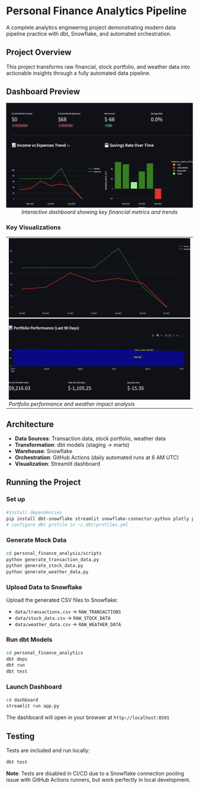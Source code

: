 # Personal Finance Analytics Pipeline
A complete analytics engineering project demonstrating modern data pipeline practice with dbt, Snowflake, and automated orchestration.

## Project Overview
This project transforms raw financial, stock portfolio, and weather data into actionable insights through a fully automated data pipeline.

## Dashboard Preview
<p align="center">
  <img src="images/overview_metrics.png" alt="Dashboard Overview" width="800"/>
  <br/>
  <em>Interactive dashboard showing key financial metrics and trends</em>
</p>

### Key Visualizations

<table>
  <tr>
    <td width="50%">
    <img src="images/spending_vs_expenses.png" alt="Charts" width="100%/>
    <br/>
    <em>Income vs Expenses and Savings Rate Trends</em>
    </td>
   <td width="50%">
    <img src="images/portfolio_performance.png" alt="Portfolio" width="100%"/>
    <br/>
    <em>Portfolio performance and weather impact analysis</em>
    </td>
  </tr>
</table>

## Architecture

- **Data Sources**: Transaction data, stock portfolio, weather data
- **Transformation**: dbt models (staging -> marts)
- **Warehouse**: Snowflake
- **Orchestration**: GitHub Actions (daily automated runs at 6 AM UTC)
- **Visualization**: Streamlit dashboard

## Running the Project

### Set up
```bash
#install dependencies
pip install dbt-snowflake streamlit snowflake-connector-python plotly python-dotenv
# configure dbt profile in ~/.dbt/profiles.yml
```

### Generate Mock Data
```bash
cd personal_finance_analysis/scripts
python generate_transaction_data.py
python generate_stock_data.py
python generate_weather_data.py
```

### Upload Data to Snowflake
Upload the generated CSV files to Snowflake:
- `data/transactions.csv` -> `RAW_TRANSACTIONS`
- `data/stock_data.csv` -> `RAW_STOCK_DATA`
- `data/weather_data.csv` -> `RAW_WEATHER_DATA`

### Run dbt Models
```bash
cd personal_finance_analytics
dbt deps
dbt run
dbt test
```

### Launch Dashboard
```bash
cd dashboard
streamlit run app.py
```

The dashboard will open in your browser at `http://localhost:8501`

## Testing
Tests are included and run locally:
```bash
dbt test
```

**Note**: Tests are disabled in CI/CD due to a Snowflake connection pooling issue with GitHub Actions runners, but work perfectly in local development.

